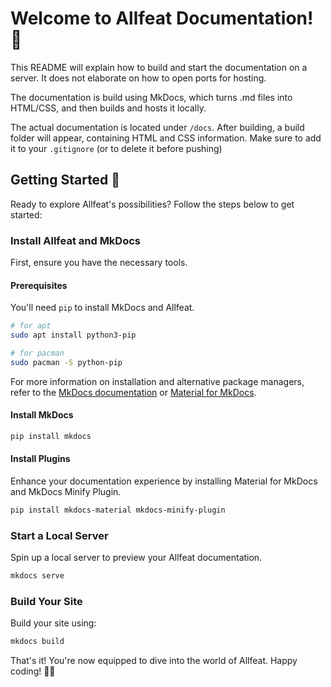 # Welcome to Allfeat Documentation! 🚀

This README will explain how to build and start the documentation on a server. It does not elaborate on how to open ports for hosting.

The documentation is build using MkDocs, which turns .md files into HTML/CSS, and then builds and hosts it locally.

The actual documentation is located under `/docs`. After building, a build folder will appear, containing HTML and CSS information. Make sure to add it to your `.gitignore` (or to delete it before pushing)

## Getting Started 🚀

Ready to explore Allfeat's possibilities? Follow the steps below to get started:

### Install Allfeat and MkDocs

First, ensure you have the necessary tools.

#### Prerequisites

You'll need `pip` to install MkDocs and Allfeat.

```bash
# for apt
sudo apt install python3-pip
```

```bash
# for pacman
sudo pacman -S python-pip
```

For more information on installation and alternative package managers, refer to the [MkDocs documentation](https://www.mkdocs.org/getting-started/) or [Material for MkDocs](https://squidfunk.github.io/mkdocs-material/).

#### Install MkDocs

```bash
pip install mkdocs
```

#### Install Plugins

Enhance your documentation experience by installing Material for MkDocs and MkDocs Minify Plugin.

```bash
pip install mkdocs-material mkdocs-minify-plugin
```

### Start a Local Server

Spin up a local server to preview your Allfeat documentation.

```bash
mkdocs serve
```

### Build Your Site

Build your site using:

```bash
mkdocs build
```

That's it! You're now equipped to dive into the world of Allfeat. Happy coding! 🎵🚀

